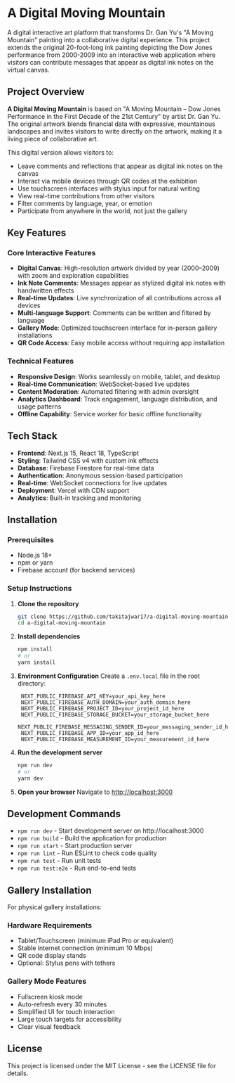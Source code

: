 # A Digital Moving Mountain

A digital interactive art platform that transforms Dr. Gan Yu's "A Moving Mountain" painting into a collaborative digital experience. This project extends the original 20-foot-long ink painting depicting the Dow Jones performance from 2000-2009 into an interactive web application where visitors can contribute messages that appear as digital ink notes on the virtual canvas.

## Project Overview

**A Digital Moving Mountain** is based on "A Moving Mountain – Dow Jones Performance in the First Decade of the 21st Century" by artist Dr. Gan Yu. The original artwork blends financial data with expressive, mountainous landscapes and invites visitors to write directly on the artwork, making it a living piece of collaborative art.

This digital version allows visitors to:
- Leave comments and reflections that appear as digital ink notes on the canvas
- Interact via mobile devices through QR codes at the exhibition
- Use touchscreen interfaces with stylus input for natural writing
- View real-time contributions from other visitors
- Filter comments by language, year, or emotion
- Participate from anywhere in the world, not just the gallery

## Key Features

### Core Interactive Features
- **Digital Canvas**: High-resolution artwork divided by year (2000–2009) with zoom and exploration capabilities
- **Ink Note Comments**: Messages appear as stylized digital ink notes with handwritten effects
- **Real-time Updates**: Live synchronization of all contributions across all devices
- **Multi-language Support**: Comments can be written and filtered by language
- **Gallery Mode**: Optimized touchscreen interface for in-person gallery installations
- **QR Code Access**: Easy mobile access without requiring app installation

### Technical Features
- **Responsive Design**: Works seamlessly on mobile, tablet, and desktop
- **Real-time Communication**: WebSocket-based live updates
- **Content Moderation**: Automated filtering with admin oversight
- **Analytics Dashboard**: Track engagement, language distribution, and usage patterns
- **Offline Capability**: Service worker for basic offline functionality

## Tech Stack

- **Frontend**: Next.js 15, React 18, TypeScript
- **Styling**: Tailwind CSS v4 with custom ink effects
- **Database**: Firebase Firestore for real-time data
- **Authentication**: Anonymous session-based participation
- **Real-time**: WebSocket connections for live updates
- **Deployment**: Vercel with CDN support
- **Analytics**: Built-in tracking and monitoring

## Installation

### Prerequisites
- Node.js 18+ 
- npm or yarn
- Firebase account (for backend services)

### Setup Instructions

1. **Clone the repository**
   ```bash
   git clone https://github.com/takitajwar17/a-digital-moving-mountain.git
   cd a-digital-moving-mountain
   ```

2. **Install dependencies**
   ```bash
   npm install
   # or
   yarn install
   ```

3. **Environment Configuration**
   Create a `.env.local` file in the root directory:
   ```env
    NEXT_PUBLIC_FIREBASE_API_KEY=your_api_key_here
    NEXT_PUBLIC_FIREBASE_AUTH_DOMAIN=your_auth_domain_here
    NEXT_PUBLIC_FIREBASE_PROJECT_ID=your_project_id_here
    NEXT_PUBLIC_FIREBASE_STORAGE_BUCKET=your_storage_bucket_here
    NEXT_PUBLIC_FIREBASE_MESSAGING_SENDER_ID=your_messaging_sender_id_here
    NEXT_PUBLIC_FIREBASE_APP_ID=your_app_id_here
    NEXT_PUBLIC_FIREBASE_MEASUREMENT_ID=your_measurement_id_here
   ```

4. **Run the development server**
   ```bash
   npm run dev
   # or
   yarn dev
   ```

5. **Open your browser**
   Navigate to [http://localhost:3000](http://localhost:3000)

## Development Commands

- `npm run dev` - Start development server on http://localhost:3000
- `npm run build` - Build the application for production
- `npm run start` - Start production server
- `npm run lint` - Run ESLint to check code quality
- `npm run test` - Run unit tests
- `npm run test:e2e` - Run end-to-end tests


## Gallery Installation

For physical gallery installations:

### Hardware Requirements
- Tablet/Touchscreen (minimum iPad Pro or equivalent)
- Stable internet connection (minimum 10 Mbps)
- QR code display stands
- Optional: Stylus pens with tethers

### Gallery Mode Features
- Fullscreen kiosk mode
- Auto-refresh every 30 minutes
- Simplified UI for touch interaction
- Large touch targets for accessibility
- Clear visual feedback



## License

This project is licensed under the MIT License - see the LICENSE file for details.


